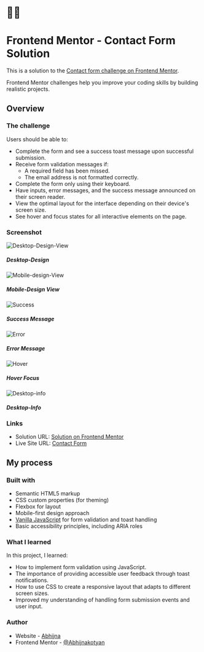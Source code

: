 #  👋🏻
# Frontend Mentor - Contact Form Solution
This is a solution to the [Contact form challenge on Frontend Mentor](https://www.frontendmentor.io/challenges/contact-form--G-hYlqKJj).

Frontend Mentor challenges help you improve your coding skills by building realistic projects. 

## Overview

### The challenge

Users should be able to:
- Complete the form and see a success toast message upon successful submission.
- Receive form validation messages if:
  - A required field has been missed.
  - The email address is not formatted correctly.
- Complete the form only using their keyboard.
- Have inputs, error messages, and the success message announced on their screen reader.
- View the optimal layout for the interface depending on their device's screen size.
- See hover and focus states for all interactive elements on the page.

### Screenshot
![Desktop-Design-View](<desktop design.png>) 
##### Desktop-Design
![Mobile-design-View](mobiledesign.png) 
##### Mobile-Design View
![Success](success.png) 
##### Success Message
![Error](error.png) 
##### Error Message
![Hover](hover.png) 
##### Hover Focus
![Desktop-info](desktop-info.png)
##### Desktop-Info



### Links
- Solution URL: [Solution on Frontend Mentor](https://www.frontendmentor.io/solutions/htmlcssjavascript-OtdVIzazYV)
- Live Site URL: [Contact Form](https://contactform-frontendwebsite.netlify.app/)

## My process

### Built with
- Semantic HTML5 markup
- CSS custom properties (for theming)
- Flexbox for layout
- Mobile-first design approach
- [Vanilla JavaScript](https://developer.mozilla.org/en-US/docs/Web/JavaScript) for form validation and toast handling
- Basic accessibility principles, including ARIA roles

### What I learned
In this project, I learned:
- How to implement form validation using JavaScript.
- The importance of providing accessible user feedback through toast notifications.
- How to use CSS to create a responsive layout that adapts to different screen sizes.
- Improved my understanding of handling form submission events and user input.


### Author
- Website - [Abhijna](https://contactform-frontendwebsite.netlify.app/)
- Frontend Mentor - [@Abhijnakotyan](https://www.frontendmentor.io/profile/Abhijnakotyan)